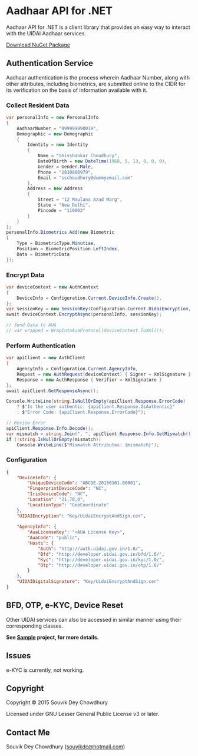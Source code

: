 ﻿# Aadhaar API for .NET
Aadhaar API for .NET is a client library that provides an easy way to interact with the UIDAI Aadhaar services.

[Download NuGet Package](https://www.nuget.org/packages/Uidai.Aadhaar/)

## Authentication Service
Aadhaar authentication is the process wherein Aadhaar Number, along with other attributes, including biometrics, are submitted online to the CIDR for its verification on the basis of information available with it.   

### Collect Resident Data
```csharp
var personalInfo = new PersonalInfo
{
    AadhaarNumber = "999999990019",
    Demographic = new Demographic
    {
        Identity = new Identity
        {
            Name = "Shivshankar Choudhury",
            DateOfBirth = new DateTime(1968, 5, 13, 0, 0, 0),
            Gender = Gender.Male,
            Phone = "2810806979",
            Email = "sschoudhury@dummyemail.com"
        },
        Address = new Address
        {
            Street = "12 Maulana Azad Marg",
            State = "New Delhi",
            Pincode = "110002"
        }
    }
};
personalInfo.Biometrics.Add(new Biometric
{
    Type = BiometricType.Minutiae,
    Position = BiometricPosition.LeftIndex,
    Data = BiometricData
});
```
### Encrypt Data
```csharp
var deviceContext = new AuthContext
{
    DeviceInfo = Configuration.Current.DeviceInfo.Create(),
};
var sessionKey = new SessionKey(Configuration.Current.UidaiEncryption, false);
await deviceContext.EncryptAsync(personalInfo, sessionKey);

// Send Data to AUA
// var wrapped = WrapIntoAuaProtocol(deviceContext.ToXml());
```

### Perform Authentication
```csharp
var apiClient = new AuthClient
{
    AgencyInfo = Configuration.Current.AgencyInfo,
    Request = new AuthRequest(deviceContext) { Signer = XmlSignature },
    Response = new AuthResponse { Verifier = XmlSignature }
};
await apiClient.GetResponseAsync();

Console.WriteLine(string.IsNullOrEmpty(apiClient.Response.ErrorCode)
    ? $"Is the user authentic: {apiClient.Response.IsAuthentic}"
    : $"Error Code: {apiClient.Response.ErrorCode}");

// Review Error
apiClient.Response.Info.Decode();
var mismatch = string.Join(", ", apiClient.Response.Info.GetMismatch());
if (!string.IsNullOrEmpty(mismatch))
    Console.WriteLine($"Mismatch Attributes: {mismatch}");
```

### Configuration
```json
{
    "DeviceInfo": {
        "UniqueDeviceCode": "ABCDE.20150101.00001",
        "FingerprintDeviceCode": "NC",
        "IrisDeviceCode": "NC",
        "Location": "21,78,0",
        "LocationType": "GeoCoordinate"
    },
    "UIDAIEncryption": "Key/UidaiEncryptAndSign.cer",
    
    "AgencyInfo": {
        "AuaLicenseKey": "<AUA License Key>",
        "AuaCode": "public",
        "Hosts": {
            "Auth": "http://auth.uidai.gov.in/1.6/",
            "Bfd": "http://developer.uidai.gov.in/bfd/1.6/",
            "Kyc": "http://developer.uidai.gov.in/kyc/1.0/",
            "Otp": "http://developer.uidai.gov.in/otp/1.6/"
        }
    },
    "UIDAIDigitalSignature": "Key/UidaiEncryptAndSign.cer"
}
```

## BFD, OTP, e-KYC, Device Reset
Other UIDAI services can also be accessed in similar manner using their corresponding classes.

**See [Sample](/Source/source/Uidai.Aadhaar.Sample) project, for more details.**

## Issues
e-KYC is currently, not working.

## Copyright
Copyright © 2015 Souvik Dey Chowdhury

Licensed under GNU Lesser General Public License v3 or later.

## Contact Me
Souvik Dey Chowdhury (souvikdc@hotmail.com)
